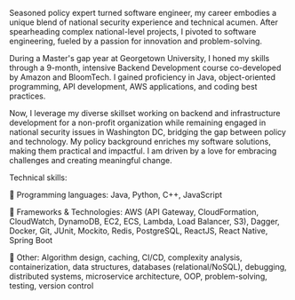 Seasoned policy expert turned software engineer, my career embodies a unique blend of national security experience and technical acumen. After spearheading complex national-level projects, I pivoted to software engineering, fueled by a passion for innovation and problem-solving.

During a Master's gap year at Georgetown University, I honed my skills through a 9-month, intensive Backend Development course co-developed by Amazon and BloomTech. I gained proficiency in Java, object-oriented programming, API development, AWS applications, and coding best practices.

Now, I leverage my diverse skillset working on backend and infrastructure development for a non-profit organization while remaining engaged in national security issues in Washington DC, bridging the gap between policy and technology. My policy background enriches my software solutions, making them practical and impactful. I am driven by a love for embracing challenges and creating meaningful change.


Technical skills:

📌  Programming languages: Java, Python, C++, JavaScript

📌 Frameworks & Technologies: AWS (API Gateway, CloudFormation, CloudWatch, DynamoDB, EC2, ECS, Lambda, Load Balancer, S3), Dagger, Docker, Git, JUnit, Mockito, Redis, PostgreSQL, ReactJS, React Native, Spring Boot

📌 Other: Algorithm design, caching, CI/CD, complexity analysis, containerization, data structures, databases (relational/NoSQL), debugging, distributed systems, microservice architecture, OOP, problem-solving, testing, version control
